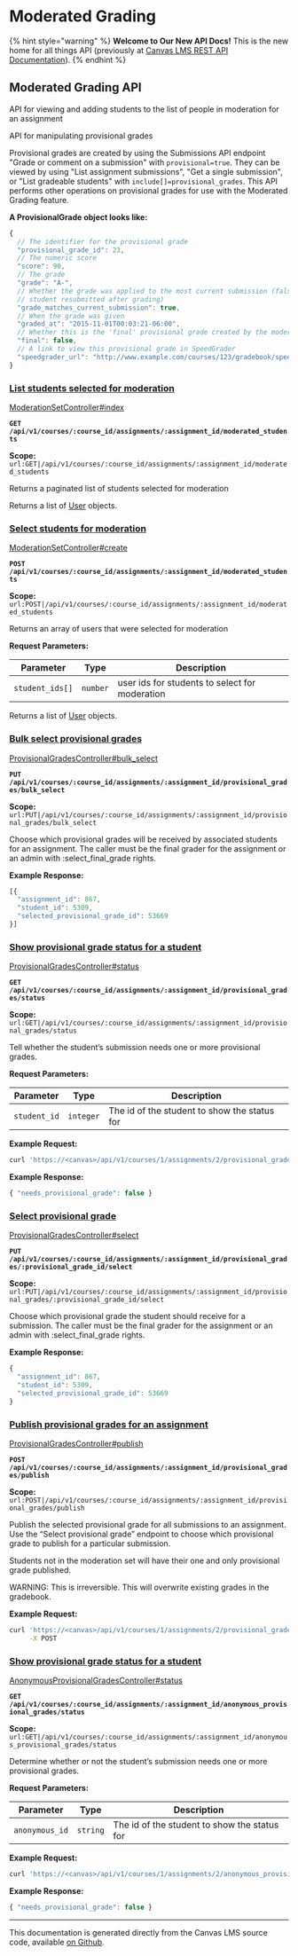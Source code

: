 # Moderated Grading

{% hint style="warning" %}
**Welcome to Our New API Docs!** This is the new home for all things API (previously at [Canvas LMS REST API Documentation](https://api.instructure.com)).
{% endhint %}

## Moderated Grading API

API for viewing and adding students to the list of people in moderation for an assignment

API for manipulating provisional grades

Provisional grades are created by using the Submissions API endpoint "Grade or comment on a submission" with `provisional=true`. They can be viewed by using "List assignment submissions", "Get a single submission", or "List gradeable students" with `include[]=provisional_grades`. This API performs other operations on provisional grades for use with the Moderated Grading feature.

**A ProvisionalGrade object looks like:**

```js
{
  // The identifier for the provisional grade
  "provisional_grade_id": 23,
  // The numeric score
  "score": 90,
  // The grade
  "grade": "A-",
  // Whether the grade was applied to the most current submission (false if the
  // student resubmitted after grading)
  "grade_matches_current_submission": true,
  // When the grade was given
  "graded_at": "2015-11-01T00:03:21-06:00",
  // Whether this is the 'final' provisional grade created by the moderator
  "final": false,
  // A link to view this provisional grade in SpeedGrader
  "speedgrader_url": "http://www.example.com/courses/123/gradebook/speed_grader?..."
}
```

### [List students selected for moderation](#method.moderation_set.index) <a href="#method.moderation_set.index" id="method.moderation_set.index"></a>

[ModerationSetController#index](https://github.com/instructure/canvas-lms/blob/master/app/controllers/moderation_set_controller.rb)

**`GET /api/v1/courses/:course_id/assignments/:assignment_id/moderated_students`**

**Scope:** `url:GET|/api/v1/courses/:course_id/assignments/:assignment_id/moderated_students`

Returns a paginated list of students selected for moderation

Returns a list of [User](../users#user) objects.

### [Select students for moderation](#method.moderation_set.create) <a href="#method.moderation_set.create" id="method.moderation_set.create"></a>

[ModerationSetController#create](https://github.com/instructure/canvas-lms/blob/master/app/controllers/moderation_set_controller.rb)

**`POST /api/v1/courses/:course_id/assignments/:assignment_id/moderated_students`**

**Scope:** `url:POST|/api/v1/courses/:course_id/assignments/:assignment_id/moderated_students`

Returns an array of users that were selected for moderation

**Request Parameters:**

| Parameter       | Type     | Description                                    |
| --------------- | -------- | ---------------------------------------------- |
| `student_ids[]` | `number` | user ids for students to select for moderation |

Returns a list of [User](../users#user) objects.

### [Bulk select provisional grades](#method.provisional_grades.bulk_select) <a href="#method.provisional_grades.bulk_select" id="method.provisional_grades.bulk_select"></a>

[ProvisionalGradesController#bulk\_select](https://github.com/instructure/canvas-lms/blob/master/app/controllers/provisional_grades_controller.rb)

**`PUT /api/v1/courses/:course_id/assignments/:assignment_id/provisional_grades/bulk_select`**

**Scope:** `url:PUT|/api/v1/courses/:course_id/assignments/:assignment_id/provisional_grades/bulk_select`

Choose which provisional grades will be received by associated students for an assignment. The caller must be the final grader for the assignment or an admin with :select\_final\_grade rights.

**Example Response:**

```js
[{
  "assignment_id": 867,
  "student_id": 5309,
  "selected_provisional_grade_id": 53669
}]
```

### [Show provisional grade status for a student](#method.provisional_grades.status) <a href="#method.provisional_grades.status" id="method.provisional_grades.status"></a>

[ProvisionalGradesController#status](https://github.com/instructure/canvas-lms/blob/master/app/controllers/provisional_grades_controller.rb)

**`GET /api/v1/courses/:course_id/assignments/:assignment_id/provisional_grades/status`**

**Scope:** `url:GET|/api/v1/courses/:course_id/assignments/:assignment_id/provisional_grades/status`

Tell whether the student’s submission needs one or more provisional grades.

**Request Parameters:**

| Parameter    | Type      | Description                                  |
| ------------ | --------- | -------------------------------------------- |
| `student_id` | `integer` | The id of the student to show the status for |

**Example Request:**

```bash
curl 'https://<canvas>/api/v1/courses/1/assignments/2/provisional_grades/status?student_id=1'
```

**Example Response:**

```js
{ "needs_provisional_grade": false }
```

### [Select provisional grade](#method.provisional_grades.select) <a href="#method.provisional_grades.select" id="method.provisional_grades.select"></a>

[ProvisionalGradesController#select](https://github.com/instructure/canvas-lms/blob/master/app/controllers/provisional_grades_controller.rb)

**`PUT /api/v1/courses/:course_id/assignments/:assignment_id/provisional_grades/:provisional_grade_id/select`**

**Scope:** `url:PUT|/api/v1/courses/:course_id/assignments/:assignment_id/provisional_grades/:provisional_grade_id/select`

Choose which provisional grade the student should receive for a submission. The caller must be the final grader for the assignment or an admin with :select\_final\_grade rights.

**Example Response:**

```js
{
  "assignment_id": 867,
  "student_id": 5309,
  "selected_provisional_grade_id": 53669
}
```

### [Publish provisional grades for an assignment](#method.provisional_grades.publish) <a href="#method.provisional_grades.publish" id="method.provisional_grades.publish"></a>

[ProvisionalGradesController#publish](https://github.com/instructure/canvas-lms/blob/master/app/controllers/provisional_grades_controller.rb)

**`POST /api/v1/courses/:course_id/assignments/:assignment_id/provisional_grades/publish`**

**Scope:** `url:POST|/api/v1/courses/:course_id/assignments/:assignment_id/provisional_grades/publish`

Publish the selected provisional grade for all submissions to an assignment. Use the “Select provisional grade” endpoint to choose which provisional grade to publish for a particular submission.

Students not in the moderation set will have their one and only provisional grade published.

WARNING: This is irreversible. This will overwrite existing grades in the gradebook.

**Example Request:**

```bash
curl 'https://<canvas>/api/v1/courses/1/assignments/2/provisional_grades/publish' \
     -X POST
```

### [Show provisional grade status for a student](#method.anonymous_provisional_grades.status) <a href="#method.anonymous_provisional_grades.status" id="method.anonymous_provisional_grades.status"></a>

[AnonymousProvisionalGradesController#status](https://github.com/instructure/canvas-lms/blob/master/app/controllers/anonymous_provisional_grades_controller.rb)

**`GET /api/v1/courses/:course_id/assignments/:assignment_id/anonymous_provisional_grades/status`**

**Scope:** `url:GET|/api/v1/courses/:course_id/assignments/:assignment_id/anonymous_provisional_grades/status`

Determine whether or not the student’s submission needs one or more provisional grades.

**Request Parameters:**

| Parameter      | Type     | Description                                  |
| -------------- | -------- | -------------------------------------------- |
| `anonymous_id` | `string` | The id of the student to show the status for |

**Example Request:**

```bash
curl 'https://<canvas>/api/v1/courses/1/assignments/2/anonymous_provisional_grades/status?anonymous_id=1'
```

**Example Response:**

```js
{ "needs_provisional_grade": false }
```

***

This documentation is generated directly from the Canvas LMS source code, available [on Github](https://github.com/instructure/canvas-lms).
